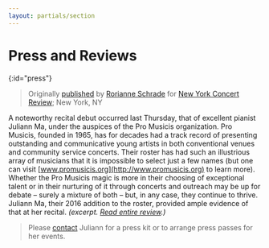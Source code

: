 ```yaml
---
layout: partials/section
---
```


# Press and Reviews
{:id="press"}
<!-- The tag above is a navigation link, as expected by the nav bar. Configure the nav bar in _config.yml -->

> Originally [published](http://nyconcertreview.com/reviews/pro-musicis-presents-juliann-ma-in-review/) by [Rorianne Schrade](http://nyconcertreview.com/author/rorianne/) for [New York Concert Review](http://nyconcertreview.com/); New York, NY

A noteworthy recital debut occurred last Thursday, that of excellent pianist Juliann Ma, under the auspices of the Pro Musicis organization. Pro Musicis, founded in 1965, has for decades had a track record of presenting outstanding and communicative young artists in both conventional venues and community service concerts. Their roster has had such an illustrious array of musicians that it is impossible to select just a few names (but one can visit [www.promusicis.org](http://www.promusicis.org) to learn more). Whether the Pro Musicis magic is more in their choosing of exceptional talent or in their nurturing of it through concerts and outreach may be up for debate – surely a mixture of both – but, in any case, they continue to thrive. Juliann Ma, their 2016 addition to the roster, provided ample evidence of that at her recital.
<cite>(excerpt. [Read entire review](/press#rise-awaken).)</cite>

> Please [contact](#contact) Juliann for a press kit or to arrange press passes for her events.
